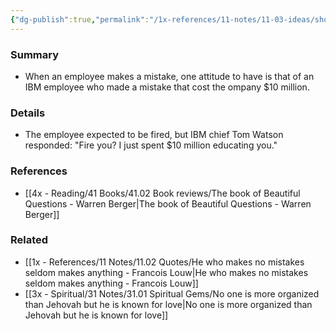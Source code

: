 ```yaml
---
{"dg-publish":true,"permalink":"/1x-references/11-notes/11-03-ideas/should-you-fire-a-person-who-just-made-an-expensive-mistake/","title":"Should you fire a person who just made an expensive mistake","created":"2024-02-14T20:18:24.235+03:00","updated":"2024-02-14T20:18:24.235+03:00"}
---
```



### Summary
- When an employee makes a mistake, one attitude to have is that of an IBM employee who made a mistake that cost the ompany $10 million.

### Details
- The employee expected to be fired, but IBM chief Tom Watson responded: "Fire you? I just spent $10 million educating you."

### References
- [[4x - Reading/41 Books/41.02 Book reviews/The book of Beautiful Questions - Warren Berger\|The book of Beautiful Questions - Warren Berger]]

### Related
- [[1x - References/11 Notes/11.02 Quotes/He who makes no mistakes seldom makes anything - Francois Louw\|He who makes no mistakes seldom makes anything - Francois Louw]]
- [[3x - Spiritual/31 Notes/31.01 Spiritual Gems/No one is more organized than Jehovah but he is known for love\|No one is more organized than Jehovah but he is known for love]]
